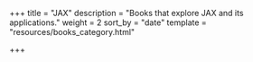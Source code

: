 +++
title = "JAX"
description = "Books that explore JAX and its applications."
weight = 2
sort_by = "date"
template = "resources/books_category.html"

+++